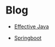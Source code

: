 # Blog

 - [Effective Java](https://github.com/eziceice/blog/issues/2)
   
 - [Springboot](https://github.com/eziceice/blog/issues/3)
